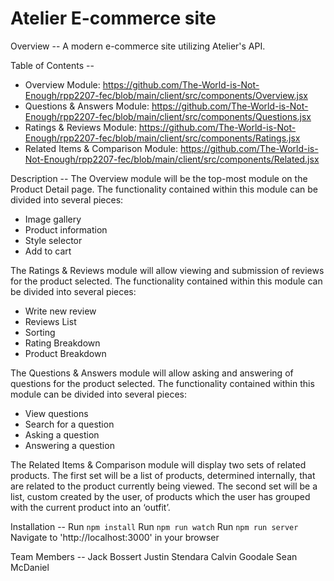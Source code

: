 # Atelier E-commerce site

Overview --
A modern e-commerce site utilizing Atelier's API.

Table of Contents --
  - Overview Module: https://github.com/The-World-is-Not-Enough/rpp2207-fec/blob/main/client/src/components/Overview.jsx
  - Questions & Answers Module: https://github.com/The-World-is-Not-Enough/rpp2207-fec/blob/main/client/src/components/Questions.jsx
  - Ratings & Reviews Module: https://github.com/The-World-is-Not-Enough/rpp2207-fec/blob/main/client/src/components/Ratings.jsx
  - Related Items & Comparison Module: https://github.com/The-World-is-Not-Enough/rpp2207-fec/blob/main/client/src/components/Related.jsx

Description --
The Overview module will be the top-most module on the Product Detail page.  The functionality contained within this module can be divided into several pieces:
  - Image gallery
  - Product information
  - Style selector
  - Add to cart

The Ratings & Reviews module will allow viewing and submission of reviews for the product selected.  The functionality contained within this module can be divided into several pieces:
  - Write new review
  - Reviews List
  - Sorting
  - Rating Breakdown
  - Product Breakdown

The Questions & Answers module will allow asking and answering of questions for the product selected.  The functionality contained within this module can be divided into several pieces:
  - View questions
  - Search for a question
  - Asking a question
  - Answering a question

The Related Items & Comparison module will display two sets of related products.  The first set will be a list of products, determined internally, that are related to the product currently being viewed.  The second set will be a list, custom created by the user, of products which the user has grouped with the current product into an ‘outfit’.

Installation --
Run ``` npm install ```
Run ``` npm run watch ```
Run ``` npm run server ```
Navigate to 'http://localhost:3000' in your browser

Team Members --
Jack Bossert
Justin Stendara
Calvin Goodale
Sean McDaniel

